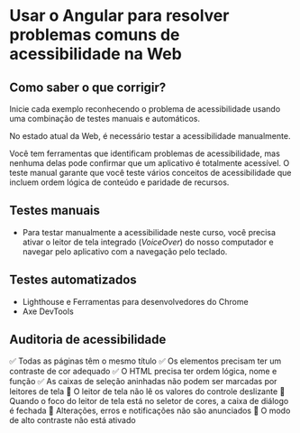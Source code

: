 # Usar o Angular para resolver problemas comuns de acessibilidade na Web

## Como saber o que corrigir?

Inicie cada exemplo reconhecendo o problema de acessibilidade usando uma combinação de testes manuais e automáticos.

No estado atual da Web, é necessário testar a acessibilidade manualmente.

Você tem ferramentas que identificam problemas de acessibilidade, mas nenhuma delas pode confirmar que um aplicativo é totalmente acessível. O teste manual garante que você teste vários conceitos de acessibilidade que incluem ordem lógica de conteúdo e paridade de recursos.

## Testes manuais

- Para testar manualmente a acessibilidade neste curso, você precisa ativar o leitor de tela integrado (*VoiceOver*) do nosso computador e navegar pelo aplicativo com a navegação pelo teclado.

## Testes automatizados

- Lighthouse e Ferramentas para desenvolvedores do Chrome
- Axe DevTools

## Auditoria de acessibilidade

✅ Todas as páginas têm o mesmo título
✅ Os elementos precisam ter um contraste de cor adequado
✅ O HTML precisa ter ordem lógica, nome e função
✅ As caixas de seleção aninhadas não podem ser marcadas por leitores de tela
🛑 O leitor de tela não lê os valores do controle deslizante
🛑 Quando o foco do leitor de tela está no seletor de cores, a caixa de diálogo é fechada
🛑 Alterações, erros e notificações não são anunciados
🛑 O modo de alto contraste não está ativado
